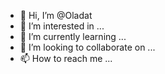 - 👋 Hi, I’m @Oladat
- 👀 I’m interested in ...
- 🌱 I’m currently learning ...
- 💞️ I’m looking to collaborate on ...
- 📫 How to reach me ...

<!---
Oladat/Oladat is a ✨ special ✨ repository because its `README.md` (this file) appears on your GitHub profile.
You can click the Preview link to take a look at your changes.
--->
